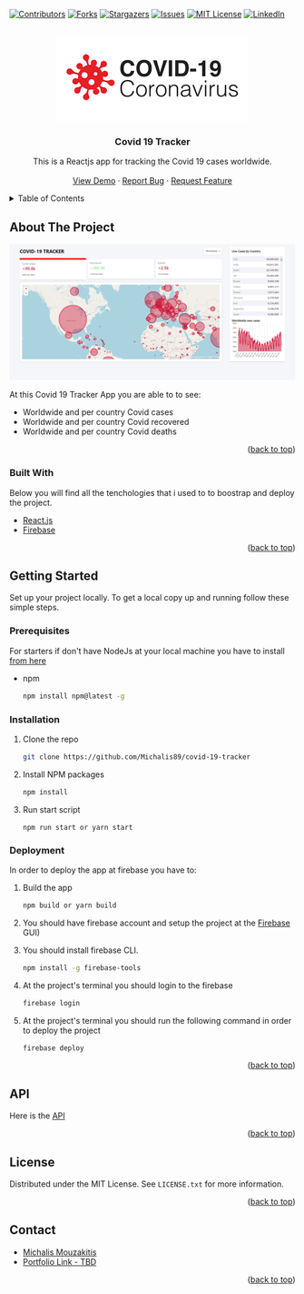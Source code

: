 <div id="top"></div>

[![Contributors][contributors-shield]][contributors-url]
[![Forks][forks-shield]][forks-url]
[![Stargazers][stars-shield]][stars-url]
[![Issues][issues-shield]][issues-url]
[![MIT License][license-shield]][license-url]
[![LinkedIn][linkedin-shield]][linkedin-url]

<!-- PROJECT LOGO -->
<br />
<div align="center">
  <a href="https://www.skuld.com/contentassets/c0d30d7bf2c64c67b5c0a29dbccf1ebe/covid-19_coronavirus_design_logo-shutterstock_1663374028.jpg">
    <img src="images/covid logo.png" alt="Logo" width="339" height="149">
  </a>

  <h3 align="center">Covid 19 Tracker</h3>

  <p align="center">
    This is a Reactjs app for tracking the Covid 19 cases worldwide.
    <br />
    <br />
    <a href="https://covid-19-tracker-591a6.web.app/" target="_blank">View Demo</a>
    ·
    <a href="https://github.com/Michalis89/covid-19-tracker/issuess">Report Bug</a>
    ·
    <a href="https://github.com/Michalis89/covid-19-tracker/issues">Request Feature</a>
  </p>
</div>

<!-- TABLE OF CONTENTS -->
<details>
  <summary>Table of Contents</summary>
  <ol>
    <li>
      <a href="#about-the-project">About The Project</a>
      <ul>
        <li><a href="#built-with">Built With</a></li>
      </ul>
    </li>
    <li>
      <a href="#getting-started">Getting Started</a>
      <ul>
        <li><a href="#prerequisites">Prerequisites</a></li>
        <li><a href="#installation">Installation</a></li>
        <li><a href="#deployment">Deployment</a></li>
      </ul>
    </li>
    <li><a href="#api-usage">API</a></li>
    <li><a href="#license">License</a></li>
    <li><a href="#contact">Contact</a></li>
  </ol>
</details>

<!-- ABOUT THE PROJECT -->

## About The Project

[![Product Name Screen Shot][product-screenshot]](https://covid-19-tracker-591a6.web.app/)

At this Covid 19 Tracker App you are able to to see:

- Worldwide and per country Covid cases
- Worldwide and per country Covid recovered
- Worldwide and per country Covid deaths

<p align="right">(<a href="#top">back to top</a>)</p>

### Built With

Below you will find all the tenchologies that i used to to boostrap and deploy the project.

- [React.js](https://reactjs.org/)
- [Firebase](https://firebase.google.com/)

<p align="right">(<a href="#top">back to top</a>)</p>

<!-- GETTING STARTED -->

## Getting Started

Set up your project locally.
To get a local copy up and running follow these simple steps.

### Prerequisites

For starters if don't have NodeJs at your local machine you have to install <a href="https://nodejs.org/en/download/">from here</a>

- npm
  ```sh
  npm install npm@latest -g
  ```

### Installation

1. Clone the repo
   ```sh
   git clone https://github.com/Michalis89/covid-19-tracker
   ```
2. Install NPM packages
   ```sh
   npm install
   ```
3. Run start script
   ```
   npm run start or yarn start
   ```

### Deployment

In order to deploy the app at firebase you have to:

1. Build the app
   ```sh
   npm build or yarn build
   ```
2. You should have firebase account and setup the project at the [Firebase](https://firebase.google.com/) GUI)

3. You should install firebase CLI.

   ```sh
   npm install -g firebase-tools
   ```

4. At the project's terminal you should login to the firebase
   ```sh
   firebase login
   ```
5. At the project's terminal you should run the following command in order to deploy the project

   ```sh
   firebase deploy
   ```

  <p align="right">(<a href="#top">back to top</a>)</p>

<!-- API Usage -->

## API

Here is the [API](https://disease.sh/docs/#/)

<p align="right">(<a href="#top">back to top</a>)</p>

<!-- LICENSE -->

## License

Distributed under the MIT License. See `LICENSE.txt` for more information.

<p align="right">(<a href="#top">back to top</a>)</p>

<!-- CONTACT -->

## Contact

- [Michalis Mouzakitis](https://www.linkedin.com/in/michalis-mouzakitis-b80891126/)
- [Portfolio Link - TBD](TBD)

<p align="right">(<a href="#top">back to top</a>)</p>

<!-- MARKDOWN LINKS & IMAGES -->
<!-- https://www.markdownguide.org/basic-syntax/#reference-style-links -->

[contributors-shield]: https://img.shields.io/github/contributors/Michalis89/covid-19-tracker.svg?style=for-the-badge
[contributors-url]: https://github.com/Michalis89/covid-19-tracker/graphs/contributors
[forks-shield]: https://img.shields.io/github/forks/Michalis89/covid-19-tracker.svg?style=for-the-badge
[forks-url]: https://github.com/Michalis89/covid-19-tracker/network/members
[stars-shield]: https://img.shields.io/github/stars/Michalis89/covid-19-tracker.svg?style=for-the-badge
[stars-url]: https://github.com/Michalis89/covid-19-tracker/stargazers
[issues-shield]: https://img.shields.io/github/issues/Michalis89/covid-19-tracker.svg?style=for-the-badge
[issues-url]: https://github.com/Michalis89/covid-19-tracker/issues
[license-shield]: https://img.shields.io/github/license/Michalis89/covid-19-tracker.svg?style=for-the-badge
[license-url]: https://github.com/Michalis89/covid-19-tracker/blob/master/LICENSE.txt
[linkedin-shield]: https://img.shields.io/badge/-LinkedIn-black.svg?style=for-the-badge&logo=linkedin&colorB=555
[linkedin-url]: https://www.linkedin.com/in/michalis-mouzakitis-b80891126/
[product-screenshot]: images/screenshot.png
